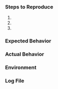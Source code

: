 ### Steps to Reproduce

1. 
2. 
3. 

### Expected Behavior

### Actual Behavior

### Environment

<!--
1. From the Workbooks main menu, select: Help → Copy Version Information

2. Paste below this comment block.
-->

### Log File

<!--
1. Place cursor below this comment block.

2. From the Workbooks main menu, select: Help → Reveal Log File

3. Drag and drop the log file on this issue editor.
-->



<!--
Switch to the "Preview" tab to ensure your issue renders correctly.
-->